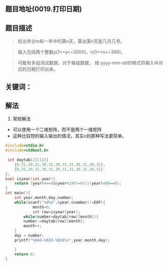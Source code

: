 ## 题目地址(0019.打印日期)

## 题目描述

> 给出年分m和一年中的第n天，算出第n天是几月几号。

> 输入包括两个整数y(1<=y<=3000)，n(1<=n<=366)。

> 可能有多组测试数据，对于每组数据， 按 yyyy-mm-dd的格式将输入中对应的日期打印出来。

## 关键词：

## 解法

1. 常规解法

- 可以使用一个二维矩阵，而不是两个一维矩阵
- 这种比较短的输入输出的情况，其实c的那种写法更简单。

```cpp
#include<stdio.h>
#include<stdbool.h>
 
 int daytab[2][13]{
 	{0,31,28,31,30,31,30,31,31,30,31,30,31},
 	{0,31,29,31,30,31,30,31,31,30,31,30,31}
};
bool isyear(int year){
	return (year%4==0&&year%100!=0)||(year%400==0);
}
int main(){
	int year,month,day,number;
	while(scanf("%d%d",&year,&number)!=EOF){
			month=0;	
			int row=isyear(year);
		while(number>daytab[row][month]){
		number-=daytab[row][month];
		month++;
	}
	day = number;
	printf("%04d-%02d-%02d\n",year,month,day);

	}
	return 0;
}
```